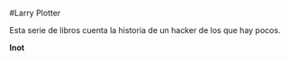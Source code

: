 #Larry Plotter

Esta serie de libros cuenta la historia de un hacker de los que hay pocos.

**Inot**
